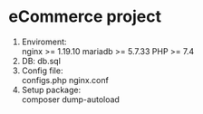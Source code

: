 # eCommerce project
1. Enviroment:  
	nginx >= 1.19.10
	mariadb >= 5.7.33
	PHP >= 7.4
2. DB:
	db.sql
4. Config file:  
	configs.php
	nginx.conf
5. Setup package:  
	composer dump-autoload
